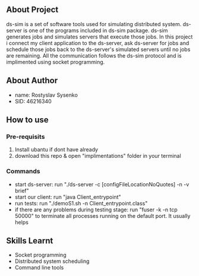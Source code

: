 ## About Project
ds-sim is a set of software tools used for simulating distributed system. ds-server is one of the programs included in ds-sim package. ds-sim generates jobs and simulates servers that execute those jobs. In this project i connect my client application to the ds-server, ask ds-server for jobs and schedule those jobs back to the ds-server's simulated servers until no jobs are remaining. All the communication follows the ds-sim protocol and is implimented using socket programming.

## About Author
- name: Rostyslav Sysenko
- SID: 46216340

## How to use
### Pre-requisits
1. Install ubantu if dont have already
2. download this repo & open "implimentations" folder in your terminal

### Commands
- start ds-server: run "./ds-server -c [configFileLocationNoQuotes] -n -v brief" 
- start our client: run "java Client_entrypoint"
- run tests: run "./demoS1.sh -n Client_entrypoint.class"
- if there are any problems during testing stage: run "fuser -k -n tcp 50000" to terminate all processes running on the default port. It usually helps

## Skills Learnt
- Socket programming
- Distributed system scheduling
- Command line tools
